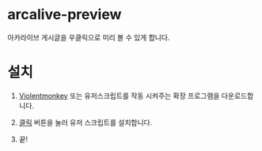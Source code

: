 # arcalive-preview

아카라이브 게시글을 우클릭으로 미리 볼 수 있게 합니다.

# 설치

1. [Violentmonkey](https://violentmonkey.github.io/get-it/) 또는 유저스크립트를 작동 시켜주는 확장 프로그램을 다운로드합니다.

2. [클릭](https://github.com/green1052/arcalive-preview/raw/main/arcalive-preview.user.js) 버튼을 눌러 유저 스크립트를 설치합니다.

3. 끝!
